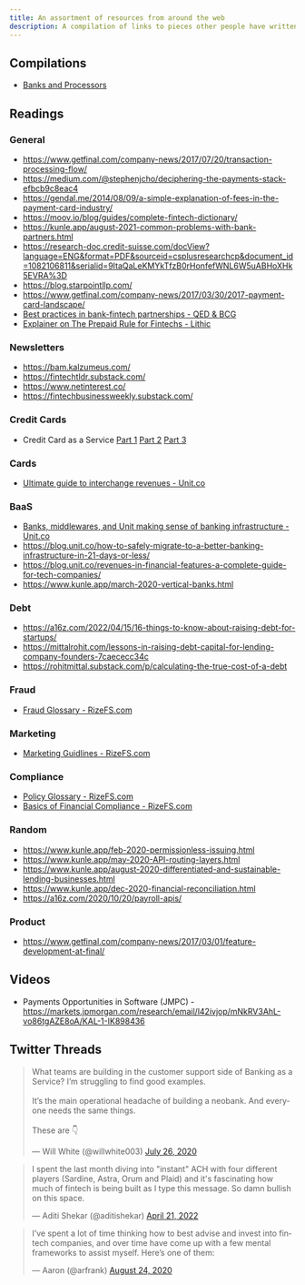 ```yaml
---
title: An assortment of resources from around the web
description: A compilation of links to pieces other people have written, guides, or just blogs in general if they're a good source of content.
---
```

## Compilations

* [Banks and Processors](https://docs.google.com/spreadsheets/d/1r1WT0hbTlh3bswOPZk8ssKRjF9U33FVkpq74jN8cw4A/edit#gid=0>)

## Readings

### General
* <https://www.getfinal.com/company-news/2017/07/20/transaction-processing-flow/>
* <https://medium.com/@stephenjcho/deciphering-the-payments-stack-efbcb9c8eac4>
* <https://gendal.me/2014/08/09/a-simple-explanation-of-fees-in-the-payment-card-industry/>
* <https://moov.io/blog/guides/complete-fintech-dictionary/>
* <https://kunle.app/august-2021-common-problems-with-bank-partners.html>
* <https://research-doc.credit-suisse.com/docView?language=ENG&format=PDF&sourceid=csplusresearchcp&document_id=1082106811&serialid=9ItaQaLeKMYkTfzB0rHonfefWNL6W5uABHoXHk5EVRA%3D>
* <https://blog.starpointllp.com/>
* <https://www.getfinal.com/company-news/2017/03/30/2017-payment-card-landscape/>
* [Best practices in bank-fintech partnerships - QED & BCG](https://www.linkedin.com/posts/qed-investors_best-practices-in-bank-fintech-partnerships-activity-6921888698519142400-2rf5?utm_source=linkedin_share&utm_medium=member_desktop_web)
* [Explainer on The Prepaid Rule for Fintechs - Lithic](https://blog.lithic.com/prepaid-rule/)

### Newsletters
* <https://bam.kalzumeus.com/>
* <https://fintechtldr.substack.com/>
* <https://www.netinterest.co/>
* <https://fintechbusinessweekly.substack.com/>


### Credit Cards
* Credit Card as a Service [Part 1](https://ckarchive.com/b/92uzhnhmlqpw) [Part 2](https://ckarchive.com/b/wvu2hghprdkk) [Part 3](https://fintechtoday.co/posts/fttea-with-cokie-credit-card-as-a-service-part-three/)

### Cards
* [Ultimate guide to interchange revenues - Unit.co](https://www.unit.co/guides/ultimate-guide-interchange-revenue)
 

### BaaS 
* [Banks, middlewares, and Unit making sense of banking infrastructure - Unit.co](https://blog.unit.co/banks-middlewares-and-unit-making-sense-of-banking-infrastructure/)
* <https://blog.unit.co/how-to-safely-migrate-to-a-better-banking-infrastructure-in-21-days-or-less/>
* <https://blog.unit.co/revenues-in-financial-features-a-complete-guide-for-tech-companies/>
* <https://www.kunle.app/march-2020-vertical-banks.html>

### Debt
* <https://a16z.com/2022/04/15/16-things-to-know-about-raising-debt-for-startups/>
* <https://mittalrohit.com/lessons-in-raising-debt-capital-for-lending-company-founders-7caececc34c>
* <https://rohitmittal.substack.com/p/calculating-the-true-cost-of-a-debt>

### Fraud
* [Fraud Glossary - RizeFS.com](https://documentcloud.adobe.com/link/track?uri=urn:aaid:scds:US:27459ec7-5481-4a5d-9dea-155210f9e65b)

### Marketing
* [Marketing Guidlines - RizeFS.com](https://documentcloud.adobe.com/link/track?uri=urn:aaid:scds:US:5ad7f104-9935-43b7-9dba-d3423d206e1c)

### Compliance
* [Policy Glossary - RizeFS.com](https://documentcloud.adobe.com/link/track?uri=urn:aaid:scds:US:112717cc-15cf-4b2c-b8ab-eb9c18988ddf)
* [Basics of Financial Compliance - RizeFS.com](https://documentcloud.adobe.com/link/track?uri=urn:aaid:scds:US:b89e7527-19a2-4b45-a570-f5c57c0d9fd2)

### Random
* <https://www.kunle.app/feb-2020-permissionless-issuing.html>
* <https://www.kunle.app/may-2020-API-routing-layers.html>
* <https://www.kunle.app/august-2020-differentiated-and-sustainable-lending-businesses.html>
* <https://www.kunle.app/dec-2020-financial-reconciliation.html>
* <https://a16z.com/2020/10/20/payroll-apis/>

### Product
* <https://www.getfinal.com/company-news/2017/03/01/feature-development-at-final/>

## Videos
* Payments Opportunities in Software (JMPC) - <https://markets.jpmorgan.com/research/email/l42ivjop/mNkRV3AhL-vo86tgAZE8oA/KAL-1-IK898436>

## Twitter Threads

	
<blockquote class="twitter-tweet"><p lang="en" dir="ltr">What teams are building in the customer support side of Banking as a Service? I’m struggling to find good examples.<br><br>It’s the main operational headache of building a neobank. And everyone needs the same things.<br><br>These are 👇</p>&mdash; Will White (@willwhite003) <a href="https://twitter.com/willwhite003/status/1287315227470684166?ref_src=twsrc%5Etfw">July 26, 2020</a></blockquote>

<blockquote class="twitter-tweet"><p lang="en" dir="ltr">I spent the last month diving into &quot;instant&quot; ACH with four different players (Sardine, Astra, Orum and Plaid) and it&#39;s fascinating how much of fintech is being built as I type this message. So damn bullish on this space.</p>&mdash; Aditi Shekar (@aditishekar) <a href="https://twitter.com/aditishekar/status/1517085880929955840?ref_src=twsrc%5Etfw">April 21, 2022</a></blockquote>

<blockquote class="twitter-tweet"><p lang="en" dir="ltr">I’ve spent a lot of time thinking how to best advise and invest into fintech companies, and over time have come up with a few mental frameworks to assist myself. Here’s one of them:</p>&mdash; Aaron (@arfrank) <a href="https://twitter.com/arfrank/status/1297997387475099654?ref_src=twsrc%5Etfw">August 24, 2020</a></blockquote> <script async src="https://platform.twitter.com/widgets.js" charset="utf-8"></script> 
